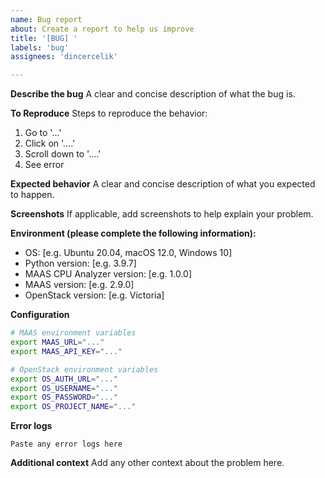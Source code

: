 ```yaml
---
name: Bug report
about: Create a report to help us improve
title: '[BUG] '
labels: 'bug'
assignees: 'dincercelik'

---
```


**Describe the bug**
A clear and concise description of what the bug is.

**To Reproduce**
Steps to reproduce the behavior:
1. Go to '...'
2. Click on '....'
3. Scroll down to '....'
4. See error

**Expected behavior**
A clear and concise description of what you expected to happen.

**Screenshots**
If applicable, add screenshots to help explain your problem.

**Environment (please complete the following information):**
 - OS: [e.g. Ubuntu 20.04, macOS 12.0, Windows 10]
 - Python version: [e.g. 3.9.7]
 - MAAS CPU Analyzer version: [e.g. 1.0.0]
 - MAAS version: [e.g. 2.9.0]
 - OpenStack version: [e.g. Victoria]

**Configuration**
```bash
# MAAS environment variables
export MAAS_URL="..."
export MAAS_API_KEY="..."

# OpenStack environment variables
export OS_AUTH_URL="..."
export OS_USERNAME="..."
export OS_PASSWORD="..."
export OS_PROJECT_NAME="..."
```

**Error logs**
```
Paste any error logs here
```

**Additional context**
Add any other context about the problem here.
